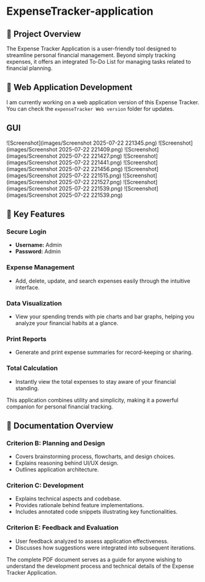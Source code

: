 # ExpenseTracker-application

## 📌 Project Overview
The Expense Tracker Application is a user-friendly tool designed to streamline personal financial management. Beyond simply tracking expenses, it offers an integrated To-Do List for managing tasks related to financial planning.

## 🚧 Web Application Development
I am currently working on a web application version of this Expense Tracker. You can check the `expenseTracker Web version` folder for updates.

## GUI

![Screenshot](images/Screenshot 2025-07-22 221345.png)
![Screenshot](images/Screenshot 2025-07-22 221409.png)
![Screenshot](images/Screenshot 2025-07-22 221427.png)
![Screenshot](images/Screenshot 2025-07-22 221441.png)
![Screenshot](images/Screenshot 2025-07-22 221456.png)
![Screenshot](images/Screenshot 2025-07-22 221515.png)
![Screenshot](images/Screenshot 2025-07-22 221527.png)
![Screenshot](images/Screenshot 2025-07-22 221539.png)
![Screenshot](images/Screenshot 2025-07-22 221539.png)




## 🔑 Key Features

### Secure Login
- **Username:** Admin  
- **Password:** Admin  

### Expense Management
- Add, delete, update, and search expenses easily through the intuitive interface.

### Data Visualization
- View your spending trends with pie charts and bar graphs, helping you analyze your financial habits at a glance.

### Print Reports
- Generate and print expense summaries for record-keeping or sharing.

### Total Calculation
- Instantly view the total expenses to stay aware of your financial standing.

This application combines utility and simplicity, making it a powerful companion for personal financial tracking.

## 📑 Documentation Overview

### Criterion B: Planning and Design
- Covers brainstorming process, flowcharts, and design choices.
- Explains reasoning behind UI/UX design.
- Outlines application architecture.

### Criterion C: Development
- Explains technical aspects and codebase.
- Provides rationale behind feature implementations.
- Includes annotated code snippets illustrating key functionalities.

### Criterion E: Feedback and Evaluation
- User feedback analyzed to assess application effectiveness.
- Discusses how suggestions were integrated into subsequent iterations.

The complete PDF document serves as a guide for anyone wishing to understand the development process and technical details of the Expense Tracker Application.

